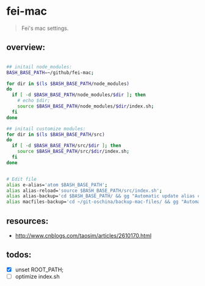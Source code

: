 # fei-mac
> Fei's mac settings.


## overview:
```bash

## initail node_modules:
BASH_BASE_PATH=~/github/fei-mac;

for dir in $(ls $BASH_BASE_PATH/node_modules)
do
  if [ -d $BASH_BASE_PATH/node_modules/$dir ]; then
    # echo $dir;
    source $BASH_BASE_PATH/node_modules/$dir/index.sh;
  fi
done

## initail customize modules:
for dir in $(ls $BASH_BASE_PATH/src)
do
  if [ -d $BASH_BASE_PATH/src/$dir ]; then
    source $BASH_BASE_PATH/src/$dir/index.sh;
  fi
done


# Edit file
alias e-alias='atom $BASH_BASE_PATH';
alias alias-reload='source $BASH_BASE_PATH/src/index.sh';
alias alias-backup='cd $BASH_BASE_PATH/ && gg "Automatic update alias config" && cd -';
alias macfiles-backup='cd ~/git-oschina/backup-mac-files/ && gg "Automatic backup mac files" && cd -';
```

## resources:
+ http://www.cnblogs.com/taosim/articles/2610170.html


## todos:
- [x] unset ROOT_PATH;
- [ ] optimize index.sh